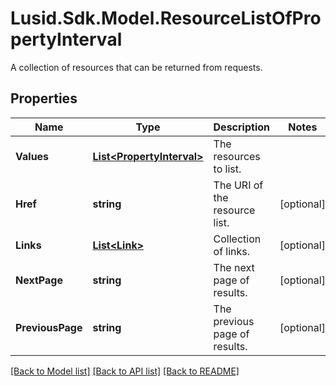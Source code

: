 # Lusid.Sdk.Model.ResourceListOfPropertyInterval
A collection of resources that can be returned from requests.

## Properties

Name | Type | Description | Notes
------------ | ------------- | ------------- | -------------
**Values** | [**List&lt;PropertyInterval&gt;**](PropertyInterval.md) | The resources to list. | 
**Href** | **string** | The URI of the resource list. | [optional] 
**Links** | [**List&lt;Link&gt;**](Link.md) | Collection of links. | [optional] 
**NextPage** | **string** | The next page of results. | [optional] 
**PreviousPage** | **string** | The previous page of results. | [optional] 

[[Back to Model list]](../README.md#documentation-for-models) [[Back to API list]](../README.md#documentation-for-api-endpoints) [[Back to README]](../README.md)

